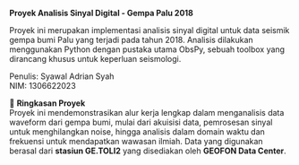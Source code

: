 **Proyek Analisis Sinyal Digital - Gempa Palu 2018**

Proyek ini merupakan implementasi analisis sinyal digital untuk data seismik gempa bumi Palu yang terjadi pada tahun 2018. 
Analisis dilakukan menggunakan Python dengan pustaka utama ObsPy, sebuah toolbox yang dirancang khusus untuk keperluan seismologi.

Penulis: Syawal Adrian Syah <br>
NIM: 1306622023

📖 **Ringkasan Proyek** <br>
Proyek ini mendemonstrasikan alur kerja lengkap dalam menganalisis data waveform dari gempa bumi, mulai dari akuisisi data, 
pemrosesan sinyal untuk menghilangkan noise, hingga analisis dalam domain waktu dan frekuensi untuk mendapatkan wawasan ilmiah. 
Data yang digunakan berasal dari **stasiun GE.TOLI2** yang disediakan oleh **GEOFON Data Center**.

